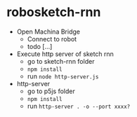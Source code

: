 # robosketch-rnn

- Open Machina Bridge
	- Connect to robot
	- todo […]
- Execute http server of sketch rnn
	- go to sketch-rnn folder
	- `npm install`
	- run `node http-server.js`
- http-server
	- go to p5js folder
	- `npm install`
	- run `http-server . -o --port xxxx?`
